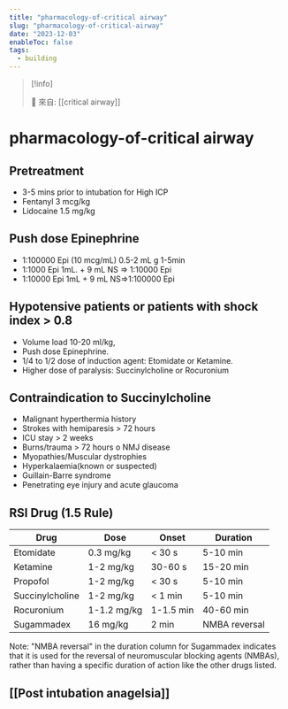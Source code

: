 ```yaml
---
title: "pharmacology-of-critical airway"
slug: "pharmacology-of-critical-airway"
date: "2023-12-03"
enableToc: false
tags:
  - building
---
```


> [!info]
>
> 🌱 來自: [[critical airway]]

# pharmacology-of-critical airway

## Pretreatment

- 3-5 mins prior to intubation for High ICP
- Fentanyl 3 mcg/kg
- Lidocaine 1.5 mg/kg

## **Push dose** Epinephrine

- 1:100000 Epi (10 mcg/mL) 0.5-2 mL g 1-5min
- 1:1000 Epi 1mL. + 9 mL NS => 1:10000 Epi
- 1:10000 Epi 1mL + 9 mL NS=>1:100000 Epi

## Hypotensive patients or patients with shock index > 0.8

- Volume load 10-20 ml/kg,
- Push dose Epinephrine.
- 1/4 to 1/2 dose of induction agent: Etomidate or Ketamine.
- Higher dose of paralysis: Succinylcholine or Rocuronium

## Contraindication to Succinylcholine

- Malignant hyperthermia history
- Strokes with hemiparesis > 72 hours
- ICU stay > 2 weeks
- Burns/trauma > 72 hours o NMJ disease
- Myopathies/Muscular dystrophies
- Hyperkalaemia(known or suspected)
- Guillain-Barre syndrome
- Penetrating eye injury and acute glaucoma

## RSI Drug (1.5 Rule)

| Drug            | Dose        | Onset     | Duration      |
| --------------- | ----------- | --------- | ------------- |
| Etomidate       | 0.3 mg/kg   | < 30 s    | 5-10 min      |
| Ketamine        | 1-2 mg/kg   | 30-60 s   | 15-20 min     |
| Propofol        | 1-2 mg/kg   | < 30 s    | 5-10 min      |
| Succinylcholine | 1-2 mg/kg   | < 1 min   | 5-10 min      |
| Rocuronium      | 1-1.2 mg/kg | 1-1.5 min | 40-60 min     |
| Sugammadex      | 16 mg/kg    | 2 min     | NMBA reversal |

Note: "NMBA reversal" in the duration column for Sugammadex indicates that it is used for the reversal of neuromuscular blocking agents (NMBAs), rather than having a specific duration of action like the other drugs listed.

## [[Post intubation anagelsia]]

